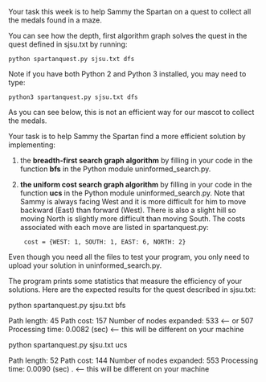 Your task this week is to help Sammy the Spartan on a quest to collect all the medals found in a maze.

You can see how the depth, first algorithm graph solves the quest in the quest defined in sjsu.txt by running:

    python spartanquest.py sjsu.txt dfs
Note if you have both Python 2 and Python 3 installed, you may need to type:

    python3 spartanquest.py sjsu.txt dfs
As you can see below, this is not an efficient way for our mascot to collect the medals.

Your task is to help Sammy the Spartan find a more efficient solution by implementing:

1. the **breadth-first search graph algorithm** by filling in your code in the function **bfs** in the Python module uninformed_search.py.

2. **the uniform cost search graph algorithm** by filling in your code in the function **ucs** in the Python module uninformed_search.py. Note that Sammy is always facing West and it is more difficult for him to move backward (East) than forward (West). There is also a slight hill so moving North is slightly more difficult than moving South. The costs associated with each move are listed in spartanquest.py:

		cost = {WEST: 1, SOUTH: 1, EAST: 6, NORTH: 2}

Even though you need all the files to test your program, you only need to upload your solution in uninformed_search.py.

The program prints some statistics that measure the efficiency of your solutions. Here are the expected results for the quest described in sjsu.txt:

python spartanquest.py sjsu.txt bfs

Path length: 45
Path cost: 157
Number of nodes expanded: 533 <-- or 507
Processing time: 0.0082 (sec) <-- this will be different on your machine

python spartanquest.py sjsu.txt ucs

Path length: 52
Path cost: 144
Number of nodes expanded: 553
Processing time: 0.0090 (sec) . <-- this will be different on your machine